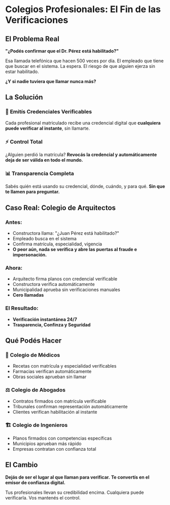 # Colegios Profesionales: El Fin de las Verificaciones

## El Problema Real

**"¿Podés confirmar que el Dr. Pérez está habilitado?"**

Esa llamada telefónica que hacen 500 veces por día. El empleado que tiene que buscar en el sistema. La espera. El riesgo de que alguien ejerza sin estar habilitado.

**¿Y si nadie tuviera que llamar nunca más?**

## La Solución

### 🎯 **Emitís Credenciales Verificables**
Cada profesional matriculado recibe una credencial digital que **cualquiera puede verificar al instante**, sin llamarte.

### ⚡ **Control Total**
¿Alguien perdió la matrícula? **Revocás la credencial y automáticamente deja de ser válida en todo el mundo.**

### 📊 **Transparencia Completa**
Sabés quién está usando su credencial, dónde, cuándo, y para qué. **Sin que te llamen para preguntar.**

## Caso Real: Colegio de Arquitectos

### **Antes:**
- Constructora llama: "¿Juan Pérez está habilitado?"
- Empleado busca en el sistema
- Confirma matrícula, especialidad, vigencia
- **O peor aún, nada se verifica y abre las puertas al fraude e impersonación.**

### **Ahora:**
- Arquitecto firma planos con credencial verificable
- Constructora verifica automáticamente
- Municipalidad aprueba sin verificaciones manuales
- **Cero llamadas**

### **El Resultado:**
- **Verificación instantánea 24/7**
- **Trasparencia, Confinza y Seguridad**

## Qué Podés Hacer

### 🏥 **Colegio de Médicos**
- Recetas con matrícula y especialidad verificables
- Farmacias verifican automáticamente
- Obras sociales aprueban sin llamar

### ⚖️ **Colegio de Abogados**
- Contratos firmados con matrícula verificable
- Tribunales confirman representación automáticamente
- Clientes verifican habilitación al instante

### 🏗️ **Colegio de Ingenieros**
- Planos firmados con competencias específicas
- Municipios aprueban más rápido
- Empresas contratan con confianza total

## El Cambio

**Dejás de ser el lugar al que llaman para verificar.**
**Te convertís en el emisor de confianza digital.**

Tus profesionales llevan su credibilidad encima. Cualquiera puede verificarla. Vos mantenés el control.
